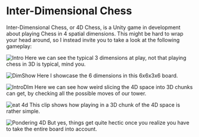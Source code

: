# Inter-Dimensional Chess
Inter-Dimensional Chess, or 4D Chess, is a Unity game in development about playing Chess in 4 spatial dimensions. This might be hard to wrap your head around, so I instead invite you to take a look at the following gameplay:

![Intro](https://user-images.githubusercontent.com/36893438/211819088-c74f82df-fa2b-4d2a-9699-73a0413d5df6.gif)
Here we can see the typical 3 dimensions at play, not that playing chess in 3D is typical, mind you.

![DimShow](https://user-images.githubusercontent.com/36893438/211819214-028124e5-8a0e-42d5-8a75-8ac6fb328bad.gif)
Here I showcase the 6 dimensions in this 6x6x3x6 board.
 
![IntroDIm](https://user-images.githubusercontent.com/36893438/211821253-5bcd04cb-c246-4827-af0b-993145cf45a4.gif)
Here we can see how weird slicing the 4D space into 3D chunks can get, by checking all the possible moves of our tower.

![eat 4d](https://user-images.githubusercontent.com/36893438/211821279-12d954e4-c583-4727-a05f-86ca72c1f198.gif)
This clip shows how playing in a 3D chunk of the 4D space is rather simple.

![Pondering 4D](https://user-images.githubusercontent.com/36893438/211847270-b769616b-0c47-4005-992a-5a31aad252e1.gif)
But yes, things get quite hectic once you realize you have to take the entire board into account.
